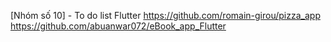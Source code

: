  [Nhóm số 10] - To do list Flutter
 https://github.com/romain-girou/pizza_app
 https://github.com/abuanwar072/eBook_app_Flutter
 
 
